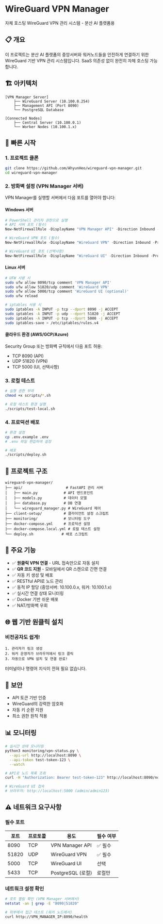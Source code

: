 # WireGuard VPN Manager

자체 호스팅 WireGuard VPN 관리 시스템 - 분산 AI 플랫폼용

## 📋 개요

이 프로젝트는 분산 AI 플랫폼의 중앙서버와 워커노드들을 안전하게 연결하기 위한 WireGuard 기반 VPN 관리 시스템입니다. SaaS 의존성 없이 완전히 자체 호스팅 가능합니다.

## 🏗️ 아키텍처

```
[VPN Manager Server]
    ├── WireGuard Server (10.100.0.254)
    ├── Management API (Port 8090)
    └── PostgreSQL Database
    
[Connected Nodes]
    ├── Central Server (10.100.0.1)
    └── Worker Nodes (10.100.1.x)
```

## 🚀 빠른 시작

### 1. 프로젝트 클론
```bash
git clone https://github.com/AhyunHeo/wireguard-vpn-manager.git
cd wireguard-vpn-manager
```

### 2. 방화벽 설정 (VPN Manager 서버)

VPN Manager를 실행할 서버에서 다음 포트를 열어야 합니다:

#### Windows 서버
```powershell
# PowerShell 관리자 권한으로 실행
# API 서버 포트 (필수)
New-NetFirewallRule -DisplayName "VPN Manager API" -Direction Inbound -Protocol TCP -LocalPort 8090 -Action Allow

# WireGuard VPN 포트 (필수)
New-NetFirewallRule -DisplayName "WireGuard VPN" -Direction Inbound -Protocol UDP -LocalPort 51820 -Action Allow

# WireGuard UI 포트 (선택사항)
New-NetFirewallRule -DisplayName "WireGuard UI" -Direction Inbound -Protocol TCP -LocalPort 5000 -Action Allow
```

#### Linux 서버
```bash
# UFW 사용 시
sudo ufw allow 8090/tcp comment 'VPN Manager API'
sudo ufw allow 51820/udp comment 'WireGuard VPN'
sudo ufw allow 5000/tcp comment 'WireGuard UI (optional)'
sudo ufw reload

# iptables 사용 시
sudo iptables -A INPUT -p tcp --dport 8090 -j ACCEPT
sudo iptables -A INPUT -p udp --dport 51820 -j ACCEPT
sudo iptables -A INPUT -p tcp --dport 5000 -j ACCEPT
sudo iptables-save > /etc/iptables/rules.v4
```

#### 클라우드 환경 (AWS/GCP/Azure)
Security Group 또는 방화벽 규칙에서 다음 포트 허용:
- TCP 8090 (API)
- UDP 51820 (VPN)
- TCP 5000 (UI, 선택사항)

### 3. 로컬 테스트
```bash
# 실행 권한 부여
chmod +x scripts/*.sh

# 로컬 테스트 환경 실행
./scripts/test-local.sh
```

### 4. 프로덕션 배포
```bash
# 환경 설정
cp .env.example .env
# .env 파일 편집하여 설정

# 배포
./scripts/deploy.sh
```

## 📁 프로젝트 구조

```
wireguard-vpn-manager/
├── api/                    # FastAPI 관리 서버
│   ├── main.py            # API 엔드포인트
│   ├── models.py          # 데이터 모델
│   ├── database.py        # DB 연결
│   └── wireguard_manager.py # WireGuard 제어
├── client-setup/          # 클라이언트 설정 스크립트
├── monitoring/            # 모니터링 도구
├── docker-compose.yml     # 프로덕션 설정
├── docker-compose.local.yml # 로컬 테스트 설정
└── deploy.sh             # 배포 스크립트
```

## 🔧 주요 기능

- ✅ **원클릭 VPN 연결** - URL 접속만으로 자동 설치
- ✅ **QR 코드 지원** - 모바일에서 QR 스캔으로 간편 연결
- ✅ 자동 키 생성 및 배포
- ✅ RESTful API로 노드 관리
- ✅ 동적 IP 할당 (중앙서버: 10.100.0.x, 워커: 10.100.1.x)
- ✅ 실시간 연결 상태 모니터링
- ✅ Docker 기반 쉬운 배포
- ✅ NAT/방화벽 우회

## 🌐 웹 기반 원클릭 설치

### 비전공자도 쉽게!
```
1. 관리자가 링크 생성
2. 워커 운영자가 브라우저에서 링크 클릭
3. 자동으로 VPN 설치 및 연결 완료!
```

터미널이나 명령어 지식이 전혀 필요 없습니다.

## 🔐 보안

- API 토큰 기반 인증
- WireGuard의 강력한 암호화
- 자동 키 순환 지원
- 최소 권한 원칙 적용

## 📊 모니터링

```bash
# 실시간 상태 모니터링
python3 monitoring/vpn-status.py \
  --api-url http://localhost:8090 \
  --api-token test-token-123 \
  --watch

# API로 노드 목록 조회
curl -H "Authorization: Bearer test-token-123" http://localhost:8090/nodes

# WireGuard UI 접속
# 브라우저: http://localhost:5000 (admin/admin123)
```

## ⚠️ 네트워크 요구사항

### 필수 포트
| 포트 | 프로토콜 | 용도 | 필수 여부 |
|------|---------|------|----------|
| 8090 | TCP | VPN Manager API | ✅ 필수 |
| 51820 | UDP | WireGuard VPN | ✅ 필수 |
| 5000 | TCP | WireGuard UI | 선택 |
| 5433 | TCP | PostgreSQL (로컬) | 로컬만 |

### 네트워크 설정 확인
```bash
# 포트 열림 확인 (VPN Manager 서버에서)
netstat -an | grep -E "8090|51820"

# 외부에서 접근 테스트 (워커 노드에서)
curl http://VPN_MANAGER_IP:8090/health
```
